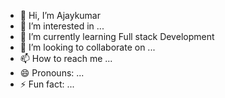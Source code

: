 - 👋 Hi, I’m Ajaykumar
- 👀 I’m interested in ...
- 🌱 I’m currently learning Full stack Development
- 💞️ I’m looking to collaborate on ...
- 📫 How to reach me ...
- 😄 Pronouns: ...
- ⚡ Fun fact: ...

<!---
Ajaykumar5757/Ajaykumar5757 is a ✨ special ✨ repository because its `README.md` (this file) appears on your GitHub profile.
You can click the Preview link to take a look at your changes.
--->
